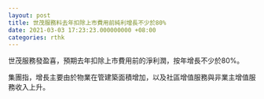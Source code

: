 ```yaml
---
layout: post
title: 世茂服務料去年扣除上市費用前純利增長不少於80%
date: 2021-03-03 17:23:23.000000000 +08:00
categories: rthk
---
```


世茂服務發盈喜，預期去年扣除上市費用前的淨利潤，按年增長不少於80%。

集團指，增長主要由於物業在管建築面積增加，以及社區增值服務與非業主增值服務收入上升。
